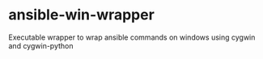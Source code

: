 # ansible-win-wrapper
Executable wrapper to wrap ansible commands on windows using cygwin and cygwin-python
